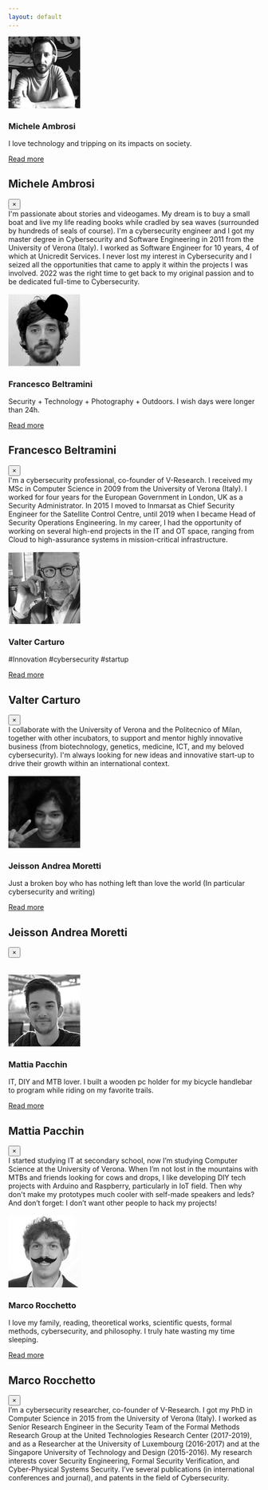 ```yaml
---
layout: default
---
```


<!-- Michele -->
<div class="row team-people">
  <div class="col-12 col-sm-3">
    <img src="images/michele.png">
  </div>
  <div class="col-12 col-sm-9 profile-name-margin">
    <h3 class="orange">Michele Ambrosi</h3>
    <p class="text-margin">
	I love technology and tripping on its impacts on society.
    </p>
    <a href="" data-toggle="modal" data-target="#modalMic">
      Read more
    </a>
  </div>
</div>

<!-- Modal -->
<div class="modal fade" id="modalMic" tabindex="-1" role="dialog" aria-labelledby="exampleModalCenterTitle" aria-hidden="true">
  <div class="modal-dialog modal-dialog-centered" role="document">
    <div class="modal-content modal-bio">
      <div class="modal-header">
        <h2 class="modal-title orange">
            Michele Ambrosi
        </h2>
        <button type="button" class="close modal-close" data-dismiss="modal" aria-label="Close">
          <span aria-hidden="true">&times;</span>
        </button>
      </div>
      <div class="modal-body">
       I'm passionate about stories and videogames. My dream is to buy a small boat and live my life reading books while cradled by sea waves (surrounded by hundreds of seals of course).
I'm a cybersecurity engineer and I got my master degree in Cybersecurity and Software Engineering in 2011 from the University of Verona (Italy). I worked as Software Engineer for 10 years, 4 of which at Unicredit Services. I never lost my interest in Cybersecurity and I seized all the opportunities that came to apply it within the projects I was involved. 2022 was the right time to get back to my original passion and to be dedicated full-time to Cybersecurity. 
        <br><br>
        <a href="https://www.linkedin.com/in/michele-ambrosi-32275534/" target="blank">
          <i class="fab fa-linkedin fa-lg social-icon"></i>
        </a>
      </div>
    </div>
  </div>
</div>

<!-- Francesco -->
<div class="row team-people">
  <div class="col-12 col-sm-3">
    <img src="images/francesco.png">
  </div>
  <div class="col-12 col-sm-9 profile-name-margin">
    <h3 class="orange">
      Francesco Beltramini
    </h3>
    <p class="text-margin">
      Security + Technology + Photography + Outdoors. I wish days were longer than 24h. 
    </p>
    <a href="" data-toggle="modal" data-target="#modalFra">
      Read more
    </a>
  </div>
</div>

<!-- Modal -->
<div class="modal fade" id="modalFra" tabindex="-1" role="dialog" aria-labelledby="exampleModalCenterTitle" aria-hidden="true">
  <div class="modal-dialog modal-dialog-centered" role="document">
    <div class="modal-content modal-bio">
      <div class="modal-header">
        <h2 class="modal-title orange">
          Francesco Beltramini
        </h2>
        <button type="button" class="close modal-close" data-dismiss="modal" aria-label="Close">
          <span aria-hidden="true">&times;</span>
        </button>
      </div>
      <div class="modal-body">
        I'm a cybersecurity professional, co-founder of V-Research. I received my MSc in Computer Science in 2009 from the University of Verona (Italy). I worked for four years for the European Government in London, UK as a Security Administrator. In 2015 I moved to Inmarsat as Chief Security Engineer for the Satellite Control Centre, until 2019 when I became Head of Security Operations Engineering. In my career, I had the opportunity of working on several high-end projects in the IT and OT space, ranging from Cloud to high-assurance systems in mission-critical infrastructure.
        <br><br>
        <a href="https://www.linkedin.com/in/francescobeltramini/" target="blank">
          <i class="fab fa-linkedin fa-lg social-icon"></i>
        </a>
      </div>
    </div>
  </div>
</div>

<!-- Valter Carturo -->
<div class="row team-people">
  <div class="col-12 col-sm-3">
    <img src="images/valter.png">
  </div>
  <div class="col-12 col-sm-9 profile-name-margin">
    <h3 class="orange">Valter Carturo</h3>
    <p class="text-margin">
    #Innovation #cybersecurity #startup
    </p>
    <a href="" data-toggle="modal" data-target="#modalVal">
      Read more
    </a>
  </div>
</div>

<!-- Modal -->
<div class="modal fade" id="modalVal" tabindex="-1" role="dialog" aria-labelledby="exampleModalCenterTitle" aria-hidden="true">
  <div class="modal-dialog modal-dialog-centered" role="document">
    <div class="modal-content modal-bio">
      <div class="modal-header">
        <h2 class="modal-title orange">Valter Carturo</h2>
        <button type="button" class="close modal-close" data-dismiss="modal" aria-label="Close">
          <span aria-hidden="true">&times;</span>
        </button>
      </div>
      <div class="modal-body">
I collaborate with the University of Verona and the Politecnico of Milan, together with other incubators, to support and mentor highly innovative business (from biotechnology, genetics, medicine, ICT, and my beloved cybersecurity). I'm always looking for new ideas and innovative start-up to drive their growth within an international context.
        <br><br>
        <a href="https://www.linkedin.com/in/valter-carturo-5394752/" target="blank">
          <i class="fab fa-linkedin fa-lg social-icon"></i>
        </a>
      </div>
    </div>
  </div>
</div>

<!-- Jeisson -->
<div class="row team-people">
  <div class="col-12 col-sm-3">
    <img src="images/jeisson.png">
  </div>
  <div class="col-12 col-sm-9 profile-name-margin">
    <h3 class="orange">Jeisson Andrea Moretti</h3>
    <p class="text-margin">
	Just a broken boy who has nothing left than love the world (In particular cybersecurity and writing)
    </p>
    <a href="" data-toggle="modal" data-target="#modalJei">
      Read more
    </a>
  </div>
</div>

<!-- Modal -->
<div class="modal fade" id="modalJei" tabindex="-1" role="dialog" aria-labelledby="exampleModalCenterTitle" aria-hidden="true">
  <div class="modal-dialog modal-dialog-centered" role="document">
    <div class="modal-content modal-bio">
      <div class="modal-header">
        <h2 class="modal-title orange"> Jeisson Andrea Moretti </h2>
        <button type="button" class="close modal-close" data-dismiss="modal" aria-label="Close">
          <span aria-hidden="true">&times;</span>
        </button>
      </div>
      <div class="modal-body">
               <br><br>
        <a href="https://www.linkedin.com/in/jeisson-andrea-moretti-921666266/" target="blank">
          <i class="fab fa-linkedin fa-lg social-icon"></i>
        </a>
      </div>
    </div>
  </div>
</div>

<!-- Mattia -->
<div class="row team-people">
  <div class="col-12 col-sm-3">
    <img src="images/mattia.png">
  </div>
  <div class="col-12 col-sm-9 profile-name-margin">
    <h3 class="orange">
      Mattia Pacchin
    </h3>
    <p class="text-margin">
      IT, DIY and MTB lover. I built a wooden pc holder for my bicycle handlebar to program while riding on my favorite trails. <br>
    </p>
    <a href="" data-toggle="modal" data-target="#modalMat">
      Read more
    </a>
  </div>
</div>

<!-- Modal -->
<div class="modal fade" id="modalMat" tabindex="-1" role="dialog" aria-labelledby="exampleModalCenterTitle" aria-hidden="true">
  <div class="modal-dialog modal-dialog-centered" role="document">
    <div class="modal-content modal-bio">
      <div class="modal-header">
        <h2 class="modal-title orange">
          Mattia Pacchin
        </h2>
        <button type="button" class="close modal-close" data-dismiss="modal" aria-label="Close">
          <span aria-hidden="true">&times;</span>
        </button>
      </div>
      <div class="modal-body">
        I started studying IT at secondary school, now I’m studying Computer Science at the University of Verona. When I’m not lost in the mountains with MTBs and friends looking for cows and drops, I like developing DIY tech projects with Arduino and Raspberry, particularly in IoT field. Then why don't make my prototypes much cooler with self-made speakers and leds? And don’t forget: I don’t want other people to hack my projects!
        <br><br>
        <a href="https://github.com/PacMat99" target="blank">
          <i class="fab fa-github fa-lg social-icon"></i>
        </a>
        <a href="https://www.linkedin.com/in/mattia-pacchin-255802167/" target="blank">
          <i class="fab fa-linkedin fa-lg social-icon"></i>
        </a>
        <a href="mailto:mattia@v-research.it" target="blank">
          <i class="fas fa-envelope fa-lg social-icon"></i>
        </a>
        <a href="https://www.instagram.com/mattiapacchin/" target="blank">
          <i class="fab fa-instagram fa-lg social-icon"></i>
        </a>
        <a href="https://www.instagram.com/pacs_riders/" target="blank">
          <i class="fab fa-instagram fa-lg social-icon"></i>
        </a>
        <a href="https://www.youtube.com/c/PacsRiders/" target="blank">
          <i class="fab fa-youtube fa-lg social-icon"></i>
        </a>
        <a href="https://www.facebook.com/Pacchinmattia" target="blank">
          <i class="fab fa-facebook-f fa-lg social-icon"></i>
        </a>
      </div>
    </div>
  </div>
</div>

<!-- Marco -->
<div class="row team-people">
  <div class="col-12 col-sm-3">
    <img src="images/marco.png">
  </div>
  <div class="col-12 col-sm-9 profile-name-margin">
    <h3 class="orange">
      Marco Rocchetto
    </h3>
    <p class="text-margin">
      I love my family, reading, theoretical works, scientific quests, formal methods, cybersecurity, and philosophy. I truly hate wasting my time sleeping. <br>
    </p>
    <a href="" data-toggle="modal" data-target="#modalMar">
      Read more
    </a>
  </div>
</div>

<!-- Modal -->
<div class="modal fade" id="modalMar" tabindex="-1" role="dialog" aria-labelledby="exampleModalCenterTitle" aria-hidden="true">
  <div class="modal-dialog modal-dialog-centered" role="document">
    <div class="modal-content modal-bio">
      <div class="modal-header">
        <h2 class="modal-title orange">
          Marco Rocchetto
        </h2>
        <button type="button" class="close modal-close" data-dismiss="modal" aria-label="Close">
          <span aria-hidden="true">&times;</span>
        </button>
      </div>
      <div class="modal-body">
        I’m a cybersecurity researcher, co-founder of V-Research. I got my PhD in Computer Science in 2015 from the University of Verona (Italy). I worked as Senior Research Engineer in the Security Team of the Formal Methods Research Group at the United Technologies Research Center (2017-2019), and as a Researcher at the University of Luxembourg (2016-2017) and at the Singapore University of Technology and Design (2015-2016). My research interests cover Security Engineering, Formal Security Verification, and Cyber-Physical Systems Security. I’ve several publications (in international conferences and journal), and patents in the field of Cybersecurity.
        <br><br>
        <a href="https://marcorocchetto.eu " target="blank">
          <i class="fas fa-user fa-lg social-icon"></i>
        </a>
        <a href="https://www.linkedin.com/in/marco-rocchetto/" target="blank">
          <i class="fab fa-linkedin fa-lg social-icon"></i>
        </a>
        <a href="https://github.com/rocchettomarco" target="blank">
          <i class="fab fa-github fa-lg social-icon"></i>
        </a>
        <a href="https://twitter.com/marcorocchetto" target="blank">
          <i class="fab fa-twitter fa-lg social-icon"></i>
        </a>
        <a href="https://www.facebook.com/marco.rocchetto/" target="blank">
          <i class="fab fa-facebook-f fa-lg social-icon"></i>
        </a>
        <a href="mailto:marco@v-research.it" target="blank">
          <i class="fas fa-envelope fa-lg social-icon"></i>
        </a>
        <a href="https://patents.google.com/?inventor=marco+rocchetto&oq=marco+rocchetto" target="blank">
          <i class="fas fa-stamp fa-lg social-icon"></i>
        </a>
        <a href="https://dblp.uni-trier.de/pid/71/11109.html" target="blank">
          <i class="fas fa-book fa-lg social-icon"></i>
        </a>
        <a href="https://scholar.google.com/citations?user=t6XA3qsAAAAJ&hl=en&oi=ao" target="blank">
          <i class="fas fa-graduation-cap fa-lg social-icon"></i>
        </a>
      </div>
    </div>
  </div>
</div>
